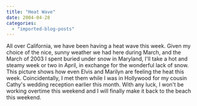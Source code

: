 ```yaml
---
title: "Heat Wave"
date: 2004-04-28
categories: 
  - "imported-blog-posts"
---
```


All over California, we have been having a heat wave this week. Given my choice of the nice, sunny weather we had here during March, and the March of 2003 I spent buried under snow in Maryland, I'll take a hot and steamy week or two in April, in exchange for the wonderful lack of snow. This picture shows how even Elvis and Marilyn are feeling the heat this week. Coincidentally, I met them while I was in Hollywood for my cousin Cathy's wedding reception earlier this month. With any luck, I won't be working overtime this weekend and I will finally make it back to the beach this weekend.

